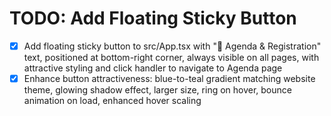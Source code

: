 # TODO: Add Floating Sticky Button

- [x] Add floating sticky button to src/App.tsx with "🚀 Agenda & Registration" text, positioned at bottom-right corner, always visible on all pages, with attractive styling and click handler to navigate to Agenda page
- [x] Enhance button attractiveness: blue-to-teal gradient matching website theme, glowing shadow effect, larger size, ring on hover, bounce animation on load, enhanced hover scaling
